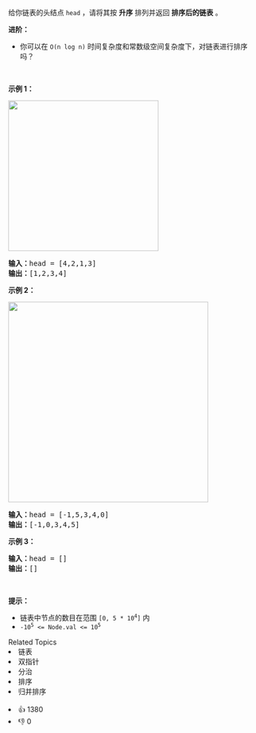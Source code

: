 <p>给你链表的头结点 <code>head</code> ，请将其按 <strong>升序</strong> 排列并返回 <strong>排序后的链表</strong> 。</p>

<p><b>进阶：</b></p>

<ul>
	<li>你可以在 <code>O(n log n)</code> 时间复杂度和常数级空间复杂度下，对链表进行排序吗？</li>
</ul>

<p> </p>

<p><strong>示例 1：</strong></p>
<img alt="" src="https://assets.leetcode.com/uploads/2020/09/14/sort_list_1.jpg" style="width: 302px; "/>
<pre>
<b>输入：</b>head = [4,2,1,3]
<b>输出：</b>[1,2,3,4]
</pre>

<p><strong>示例 2：</strong></p>
<img alt="" src="https://assets.leetcode.com/uploads/2020/09/14/sort_list_2.jpg" style="width: 402px; " />
<pre>
<b>输入：</b>head = [-1,5,3,4,0]
<b>输出：</b>[-1,0,3,4,5]
</pre>

<p><strong>示例 3：</strong></p>

<pre>
<b>输入：</b>head = []
<b>输出：</b>[]
</pre>

<p> </p>

<p><b>提示：</b></p>

<ul>
	<li>链表中节点的数目在范围 <code>[0, 5 * 10<sup>4</sup>]</code> 内</li>
	<li><code>-10<sup>5</sup> <= Node.val <= 10<sup>5</sup></code></li>
</ul>
<div><div>Related Topics</div><div><li>链表</li><li>双指针</li><li>分治</li><li>排序</li><li>归并排序</li></div></div><br><div><li>👍 1380</li><li>👎 0</li></div>